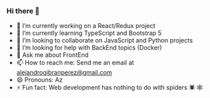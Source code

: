### Hi there 👋
- 🔭 I’m currently working on a React/Redux project
- 🌱 I’m currently learning TypeScript and Bootstrap 5
- 👯 I’m looking to collaborate on JavaScript and Python projects
- 🤔 I’m looking for help with BackEnd topics (Docker)
- 💬 Ask me about FrontEnd
- 📫 How to reach me: Send me an email at alejandrogibranperez@gmail.com
- 😄 Pronouns: Az
- ⚡ Fun fact: Web development has nothing to do with spiders 🕷️ 🕸️
